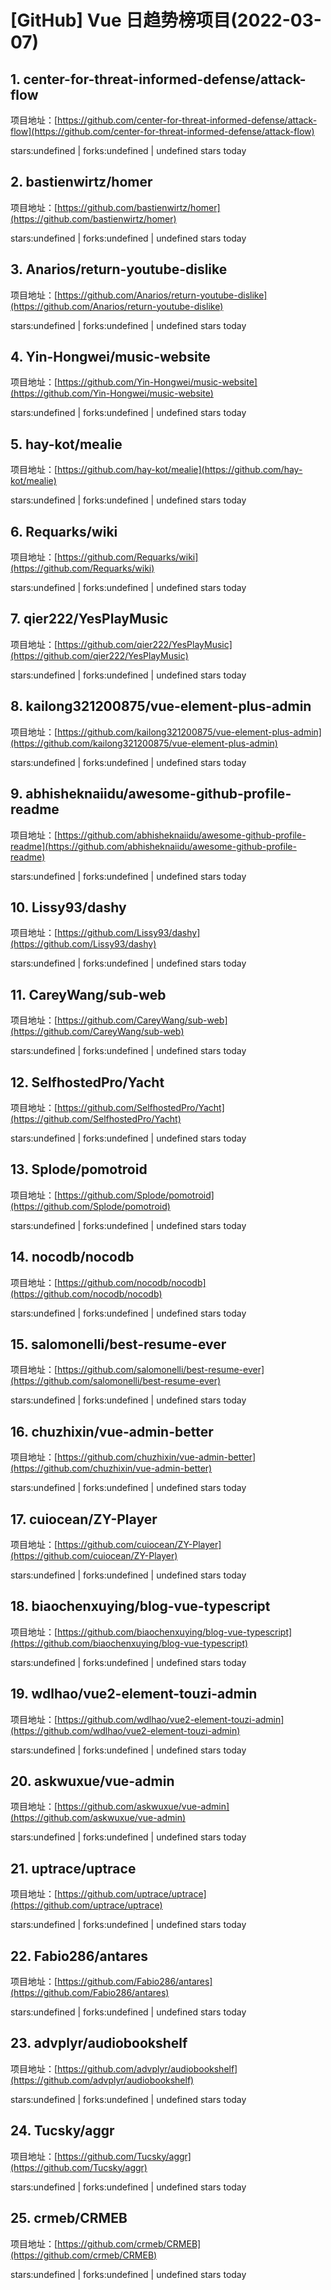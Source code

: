# [GitHub] Vue 日趋势榜项目(2022-03-07)

## 1. center-for-threat-informed-defense/attack-flow 

项目地址：[https://github.com/center-for-threat-informed-defense/attack-flow](https://github.com/center-for-threat-informed-defense/attack-flow)

stars:undefined | forks:undefined | undefined stars today 



## 2. bastienwirtz/homer 

项目地址：[https://github.com/bastienwirtz/homer](https://github.com/bastienwirtz/homer)

stars:undefined | forks:undefined | undefined stars today 



## 3. Anarios/return-youtube-dislike 

项目地址：[https://github.com/Anarios/return-youtube-dislike](https://github.com/Anarios/return-youtube-dislike)

stars:undefined | forks:undefined | undefined stars today 



## 4. Yin-Hongwei/music-website 

项目地址：[https://github.com/Yin-Hongwei/music-website](https://github.com/Yin-Hongwei/music-website)

stars:undefined | forks:undefined | undefined stars today 



## 5. hay-kot/mealie 

项目地址：[https://github.com/hay-kot/mealie](https://github.com/hay-kot/mealie)

stars:undefined | forks:undefined | undefined stars today 



## 6. Requarks/wiki 

项目地址：[https://github.com/Requarks/wiki](https://github.com/Requarks/wiki)

stars:undefined | forks:undefined | undefined stars today 



## 7. qier222/YesPlayMusic 

项目地址：[https://github.com/qier222/YesPlayMusic](https://github.com/qier222/YesPlayMusic)

stars:undefined | forks:undefined | undefined stars today 



## 8. kailong321200875/vue-element-plus-admin 

项目地址：[https://github.com/kailong321200875/vue-element-plus-admin](https://github.com/kailong321200875/vue-element-plus-admin)

stars:undefined | forks:undefined | undefined stars today 



## 9. abhisheknaiidu/awesome-github-profile-readme 

项目地址：[https://github.com/abhisheknaiidu/awesome-github-profile-readme](https://github.com/abhisheknaiidu/awesome-github-profile-readme)

stars:undefined | forks:undefined | undefined stars today 



## 10. Lissy93/dashy 

项目地址：[https://github.com/Lissy93/dashy](https://github.com/Lissy93/dashy)

stars:undefined | forks:undefined | undefined stars today 



## 11. CareyWang/sub-web 

项目地址：[https://github.com/CareyWang/sub-web](https://github.com/CareyWang/sub-web)

stars:undefined | forks:undefined | undefined stars today 



## 12. SelfhostedPro/Yacht 

项目地址：[https://github.com/SelfhostedPro/Yacht](https://github.com/SelfhostedPro/Yacht)

stars:undefined | forks:undefined | undefined stars today 



## 13. Splode/pomotroid 

项目地址：[https://github.com/Splode/pomotroid](https://github.com/Splode/pomotroid)

stars:undefined | forks:undefined | undefined stars today 



## 14. nocodb/nocodb 

项目地址：[https://github.com/nocodb/nocodb](https://github.com/nocodb/nocodb)

stars:undefined | forks:undefined | undefined stars today 



## 15. salomonelli/best-resume-ever 

项目地址：[https://github.com/salomonelli/best-resume-ever](https://github.com/salomonelli/best-resume-ever)

stars:undefined | forks:undefined | undefined stars today 



## 16. chuzhixin/vue-admin-better 

项目地址：[https://github.com/chuzhixin/vue-admin-better](https://github.com/chuzhixin/vue-admin-better)

stars:undefined | forks:undefined | undefined stars today 



## 17. cuiocean/ZY-Player 

项目地址：[https://github.com/cuiocean/ZY-Player](https://github.com/cuiocean/ZY-Player)

stars:undefined | forks:undefined | undefined stars today 



## 18. biaochenxuying/blog-vue-typescript 

项目地址：[https://github.com/biaochenxuying/blog-vue-typescript](https://github.com/biaochenxuying/blog-vue-typescript)

stars:undefined | forks:undefined | undefined stars today 



## 19. wdlhao/vue2-element-touzi-admin 

项目地址：[https://github.com/wdlhao/vue2-element-touzi-admin](https://github.com/wdlhao/vue2-element-touzi-admin)

stars:undefined | forks:undefined | undefined stars today 



## 20. askwuxue/vue-admin 

项目地址：[https://github.com/askwuxue/vue-admin](https://github.com/askwuxue/vue-admin)

stars:undefined | forks:undefined | undefined stars today 



## 21. uptrace/uptrace 

项目地址：[https://github.com/uptrace/uptrace](https://github.com/uptrace/uptrace)

stars:undefined | forks:undefined | undefined stars today 



## 22. Fabio286/antares 

项目地址：[https://github.com/Fabio286/antares](https://github.com/Fabio286/antares)

stars:undefined | forks:undefined | undefined stars today 



## 23. advplyr/audiobookshelf 

项目地址：[https://github.com/advplyr/audiobookshelf](https://github.com/advplyr/audiobookshelf)

stars:undefined | forks:undefined | undefined stars today 



## 24. Tucsky/aggr 

项目地址：[https://github.com/Tucsky/aggr](https://github.com/Tucsky/aggr)

stars:undefined | forks:undefined | undefined stars today 



## 25. crmeb/CRMEB 

项目地址：[https://github.com/crmeb/CRMEB](https://github.com/crmeb/CRMEB)

stars:undefined | forks:undefined | undefined stars today 



